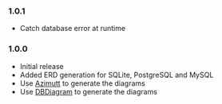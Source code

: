 ### 1.0.1

- Catch database error at runtime

### 1.0.0

- Initial release
- Added ERD generation for SQLite, PostgreSQL and MySQL
- Use [Azimutt](https://azimutt.app) to generate the diagrams
- Use [DBDiagram](https://dbdiagram.io) to generate the diagrams
